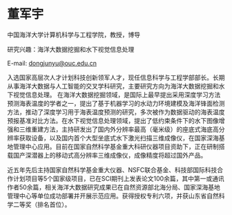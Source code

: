 
# 董军宇

中国海洋大学计算机科学与工程学院，教授，博导

研究兴趣：海洋大数据挖掘和水下视觉信息处理 

E-mail: <dongjunyu@ouc.edu.cn>


入选国家高层次人才计划科技创新领军人才，现任信息科学与工程学部部长。长期从事海洋大数据与人工智能的交叉学科研究，主要研究方向为海洋大数据挖掘和水下视觉信息处理。 在海洋大数据挖掘领域，是国际上最早提出采用深度学习方法预测海表温度的学者之一，提出了基于机器学习的水动力环境建模及海洋锋面检测方法，推动了深度学习用于海表温度预测的研究，多次被作为数据驱动的海表温度预报基准对比方法。在水下视觉信息处理领域，提出了低约束条件下的水下图像增强和三维重建方法，主持研发出了国内外分辨率最高（毫米级）的座底式海底高分辨率获取设备，以及国内首个大型坐底式水下激光扫描三维成像仪，在国家深海基地管理中心应用。目前在国家自然科学基金重大科研仪器项目资助下，正在研制搭载国产深潜器上的移动式高分辨率三维成像仪，成像精度将超过国外产品。 


近五年先后主持国家自然科学基金重大仪器、NSFC联合基金、科技部国际科技合作计划项目等5个国家级项目，已在SCI期刊上发表论文100余篇，其中第一或通讯作者50余篇，相关海洋大数据研究成果已在自然资源部北海分局、国家深海基地管理中心等单位成功部署并开展示范应用。获得授权专利六项，并获山东省自然科学二等奖（排名首位）。
